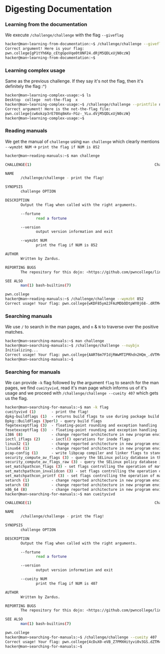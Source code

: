 # Digesting Documentation

### Learning from the documentation
We execute `/challenge/challenge` with the flag `--giveflag`
```bash
hacker@man~learning-from-documentation:~$ /challenge/challenge --giveflag
Correct argument! Here is your flag:
pwn.college{gP1tYh6Kp_cEtgGpoVqe0t8NF24.dRjM5QDLxUjN0czW}
hacker@man~learning-from-documentation:~$ 
```

### Learning complex usage
Same as the previous challenge.
If they say it's not the flag, then it's definitely the flag :^)
```bash
hacker@man~learning-complex-usage:~$ ls
Desktop  college  not-the-flag  x
hacker@man~learning-complex-usage:~$ /challenge/challenge --printfile not-the-flag
Correct argument! Here is the not-the-flag file:
pwn.college{cw6okzp3rE70Xq8mXv-FGz-_YLu.dVjM5QDLxUjN0czW}
hacker@man~learning-complex-usage:~$ 
```

### Reading manuals
We get the manual of `challenge` using `man challenge` which clearly mentions `--wymzbt NUM` -> `print the flag if NUM is 852`
```bash
hacker@man~reading-manuals:~$ man challenge

CHALLENGE(1)                                                        Challenge Commands                                                        CHALLENGE(1)

NAME
       /challenge/challenge - print the flag!

SYNOPSIS
       challenge OPTION

DESCRIPTION
       Output the flag when called with the right arguments.

       --fortune
              read a fortune

       --version
              output version information and exit

       --wymzbt NUM
              print the flag if NUM is 852

AUTHOR
       Written by Zardus.

REPORTING BUGS
       The repository for this dojo: <https://github.com/pwncollege/linux-luminarium/>

SEE ALSO
       man(1) bash-builtins(7)

pwn.college                                                              May 2024                                                             CHALLENGE(1)
hacker@man~reading-manuals:~$ /challenge/challenge --wymzbt 852
Correct usage! Your flag: pwn.college{wKDF85ym2JFAzMDbODtpWY0j68-.dRTM4QDLxUjN0czW}
```

### Searching manuals
We use `/` to search in the man pages, and `n` & `N` to traverse over the positive matches.
```bash
hacker@man~searching-manuals:~$ man challenge
hacker@man~searching-manuals:~$ /challenge/challenge --nuybjx
Initializing...
Correct usage! Your flag: pwn.college{AART6m7FIdjRWwMTIPRhdn2HQm_.dVTM4QDLxUjN0czW}
hacker@man~searching-manuals:~$ 
```

### Searching for manuals
We can provide `-k` flag followed by the argument `flag` to search for the man pages, we find `cueityvivd`, read it's man page which informs us of it's usage and we proceed with `/challenge/challenge --cueity 407` which gets us the flag.
```bash
hacker@man~searching-for-manuals:~$ man -k flag
cueityvivd (1)       - print the flag!
dpkg-buildflags (1)  - returns build flags to use during package build
Dpkg::BuildFlags (3perl) - query build flags
fegetexceptflag (3)  - floating-point rounding and exception handling
fesetexceptflag (3)  - floating-point rounding and exception handling
i386 (8)             - change reported architecture in new program environment and/or set personality flags
ioctl_iflags (2)     - ioctl() operations for inode flags
linux32 (1)          - change reported architecture in new program environment and/or set personality flags
linux64 (1)          - change reported architecture in new program environment and/or set personality flags
pcap-config (1)      - write libpcap compiler and linker flags to standard output
security_compute_av_flags (3) - query the SELinux policy database in the kernel
security_compute_av_flags_raw (3) - query the SELinux policy database in the kernel
set_matchpathcon_flags (3) - set flags controlling the operation of matchpathcon or matchpathcon_index and configure the behaviour of validity checking and...
set_matchpathcon_invalidcon (3) - set flags controlling the operation of matchpathcon or matchpathcon_index and configure the behaviour of validity checkin...
set_matchpathcon_printf (3) - set flags controlling the operation of matchpathcon or matchpathcon_index and configure the behaviour of validity checking an...
setarch (1)          - change reported architecture in new program environment and/or set personality flags
setarch (8)          - change reported architecture in new program environment and/or set personality flags
x86_64 (8)           - change reported architecture in new program environment and/or set personality flags
hacker@man~searching-for-manuals:~$ man cueityvivd

CHALLENGE(1)                                                        Challenge Commands                                                        CHALLENGE(1)

NAME
       /challenge/challenge - print the flag!

SYNOPSIS
       challenge OPTION

DESCRIPTION
       Output the flag when called with the right arguments.

       --fortune
              read a fortune

       --version
              output version information and exit

       --cueity NUM
              print the flag if NUM is 407

AUTHOR
       Written by Zardus.

REPORTING BUGS
       The repository for this dojo: <https://github.com/pwncollege/linux-luminarium/>

SEE ALSO
       man(1) bash-builtins(7)

pwn.college                                                              May 2024                                                             CHALLENGE(1)
hacker@man~searching-for-manuals:~$ /challenge/challenge --cueity 407
Correct usage! Your flag: pwn.college{4cDuX0-eVB_Z7PMXHityvi0v3GS.dZTM4QDLxUjN0czW}
hacker@man~searching-for-manuals:~$ 
```
